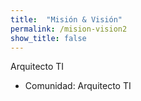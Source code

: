 ```yaml
---
title:  "Misión & Visión"
permalink: /mision-vision2
show_title: false
---
```


<div class="block-columns">
	<div class="block-column" style="width: 50%;">
		Arquitecto TI
	</div>
	<div class="block-column" style="width: 50%;">
		<ul>
			<li>Comunidad: Arquitecto TI</li>
		</ul>
	</div>
</div>